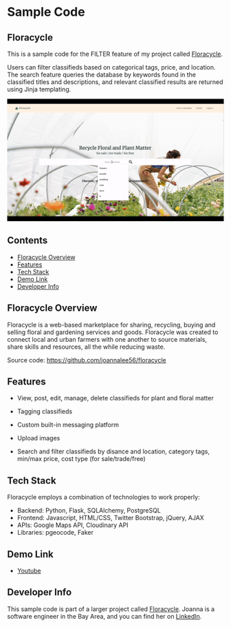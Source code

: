 # Sample Code
## Floracycle

This is a sample code for the FILTER feature of my project called [Floracycle](https://github.com/joannalee56/floracycle). 

Users can filter classifieds based on categorical tags, price, and location. The search feature queries the database by keywords found in the classified titles and descriptions, and relevant classified results are returned using Jinja templating. 

![Floracycle Filter Feature](/static/images/Floracycle2.gif)

## Contents
* [Floracycle Overview](#floracycle)
* [Features](#features)
* [Tech Stack](#tech)
* [Demo Link](#demo)
* [Developer Info](#developer)


## <a name="floracycle"></a>Floracycle Overview

Floracycle is a web-based marketplace for sharing, recycling, buying and selling floral and gardening services and goods. Floracycle was created to connect local and urban farmers with one another to source materials, share skills and resources, all the while reducing waste. 

Source code: https://github.com/joannalee56/floracycle


## <a name="features"></a>Features

- View, post, edit, manage, delete classifieds for plant and floral matter

- Tagging classifieds

- Custom built-in messaging platform

- Upload images

- Search and filter classifieds by disance and location, category tags, min/max price, cost type (for sale/trade/free)


## <a name="tech"></a>Tech Stack

Floracycle employs a combination of technologies to work properly:

- Backend: Python, Flask, SQLAlchemy, PostgreSQL 
- Frontend: Javascript, HTML/CSS, Twitter Bootstrap, jQuery, AJAX
- APIs: Google Maps API, Cloudinary API
- Libraries: pgeocode, Faker


## <a name="demo"></a>Demo Link

- [Youtube](https://youtu.be/LvU7Bgee-mU)


## <a name="developer"></a>Developer Info

This sample code is part of a larger project called [Floracycle](https://github.com/joannalee56/floracycle). Joanna is a software engineer in the Bay Area, and you can find her on [LinkedIn](https://www.linkedin.com/in/joanna-e-lee/).


